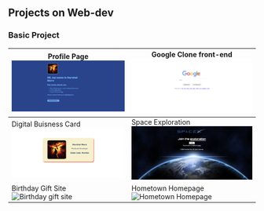 ## Projects on Web-dev

### Basic Project

|Profile Page![Profile Info Page](./profile_info/pfi_project.png)|Google Clone front-end![Google clone front-end](./google_clone/gc_project.png)|
|--|--|
|Digital Buisness Card![Digital buisness card](./digital_business_card/dbc_project.png)|Space Exploration![Space Exploration](./space_exploration/se_project.png)|
|Birthday Gift Site![Birthday gift site](./birthday_gift_site/bg_project.png)|Hometown Homepage![Hometown Homepage](./Hometown%20homepage/hh_project.png)|